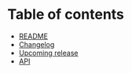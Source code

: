 # Table of contents

* [README](README.md)
* [Changelog](changelog.md)
* [Upcoming release](upcoming-release.md)
* [API](api.md)

